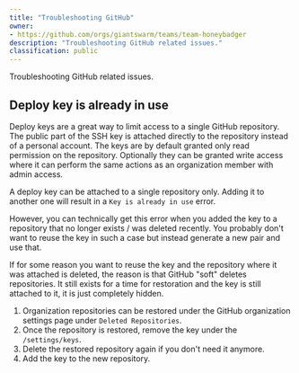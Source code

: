```yaml
---
title: "Troubleshooting GitHub"
owner:
- https://github.com/orgs/giantswarm/teams/team-honeybadger
description: "Troubleshooting GitHub related issues."
classification: public
---
```


Troubleshooting GitHub related issues.

## Deploy key is already in use

Deploy keys are a great way to limit access to a single GitHub repository. The public part of the SSH key is attached directly to the repository instead of a personal account. The keys are by default granted only read permission on the repository. Optionally they can be granted write access where it can perform the same actions as an organization member with admin access.

A deploy key can be attached to a single repository only. Adding it to another one will result in a `Key is already in use` error.

However, you can technically get this error when you added the key to a repository that no longer exists / was deleted recently. You probably don't want to reuse the key in such a case but instead generate a new pair and use that.

If for some reason you want to reuse the key and the repository where it was attached is deleted, the reason is that GitHub "soft" deletes repositories. It still exists for a time for restoration and the key is still attached to it, it is just completely hidden.

1. Organization repositories can be restored under the GitHub organization settings page under `Deleted Repositories`.
2. Once the repository is restored, remove the key under the `/settings/keys`.
3. Delete the restored repository again if you don't need it anymore.
4. Add the key to the new repository.
